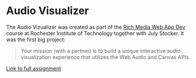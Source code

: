 # Audio Visualizer

The Audio Vizualizer was created as part of the [Rich Media Web App Dev](http://igm.rit.edu/~acjvks/courses/2015-fall/330/syllabus.html) 
course at Rochester Institute of Technology together with July Stocker. It was the first big project:

>Your mission (with a partner) is to build a unique interactive audio visualization experience that utilizes the Web Audio and Canvas APIs.

[Link to full assignment](http://igm.rit.edu/~acjvks/courses/2015-fall/330/html/project-1/)

